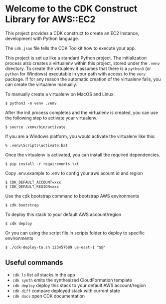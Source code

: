
# Welcome to the CDK Construct Library for AWS::EC2

This project provides a CDK construct to create an EC2 Instance, development with Python language.

The `cdk.json` file tells the CDK Toolkit how to execute your app.

This project is set up like a standard Python project. The initialization
process also creates a virtualenv within this project, stored under the `.venv`
directory.  To create the virtualenv it assumes that there is a `python3`
(or `python` for Windows) executable in your path with access to the `venv`
package. If for any reason the automatic creation of the virtualenv fails,
you can create the virtualenv manually.

To manually create a virtualenv on MacOS and Linux:

```
$ python3 -m venv .venv
```

After the init process completes and the virtualenv is created, you can use the following
step to activate your virtualenv.

```
$ source .venv/bin/activate
```

If you are a Windows platform, you would activate the virtualenv like this:

```
% .venv\Scripts\activate.bat
```

Once the virtualenv is activated, you can install the required dependencies.

```
$ pip install -r requirements.txt
```

Copy .env.example to .env to config your aws acount id and region

```
$ CDK_DEFAULT_ACCOUNT=xxx
$ CDK_DEFAULT_REGION=xxx
```

Use the cdk bootstrap command to bootstrap AWS environments

```
$ cdk bootstrap
```

To deploy this stack to your default AWS account/region

```
$ cdk deploy
```

Or you can using the script file in scripts folder to deploy to specific environments

```
$ ./cdk-deploy-to.sh 123457689 us-east-1 "$@"
```

## Useful commands

 * `cdk ls`          list all stacks in the app
 * `cdk synth`       emits the synthesized CloudFormation template
 * `cdk deploy`      deploy this stack to your default AWS account/region
 * `cdk diff`        compare deployed stack with current state
 * `cdk docs`        open CDK documentation